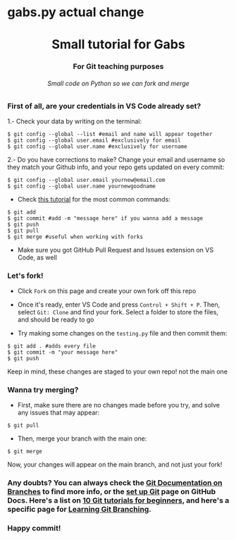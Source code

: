 # gabs.py actual change
<h1 align="center">Small tutorial for Gabs</h1>
<h3 align="center">For Git teaching purposes</h3>
<h6 align="center">Small code on Python so we can fork and merge</h6>

### First of all, are your credentials in VS Code already set? 

1.- Check your data by writing on the terminal:
```
$ git config --global --list #email and name will appear together
$ git config --global user.email #exclusively for email
$ git config --global user.name #exclusively for username
```
2.- Do you have corrections to make? Change your email and username so they match your Github info, and your repo gets updated on every commit:
```
$ git config --global user.email yournew@email.com
$ git config --global user.name yournewgoodname
```

- Check [this tutorial](https://4geeksacademy.github.io/git-interactive-tutorial/) for the most common commands:
```
$ git add
$ git commit #add -m "message here" if you wanna add a message
$ git push
$ git pull
$ git merge #useful when working with forks
```

- Make sure you got GitHub Pull Request and Issues extension on VS Code, as well

### Let's fork! 

* Click `Fork` on this page and create your own fork off this repo

* Once it's ready, enter VS Code and press `Control + Shift + P`. Then, select `Git: Clone` and find your fork. Select a folder to store the files, and should be ready to go

* Try making some changes on the `testing.py` file and then commit them:
```
$ git add . #adds every file
$ git commit -m "your message here"
$ git push
```
Keep in mind, these changes are staged to your own repo! not the main one

### Wanna try merging?
* First, make sure there are no changes made before you try, and solve any issues that may appear:
```
$ git pull
```

* Then, merge your branch with the main one:
```
$ git merge
```
Now, your changes will appear on the main branch, and not just your fork!

### Any doubts? You can always check the [Git Documentation on Branches](https://git-scm.com/book/en/v2/Git-Branching-Basic-Branching-and-Merging) to find more info, or the [set up Git](https://docs.github.com/en/get-started/quickstart/set-up-git) page on GitHub Docs. Here's a list on [10 Git tutorials for beginners](https://www.webfx.com/blog/web-design/git-tutorials-beginners/), and here's a specific page for [Learning Git Branching](https://learngitbranching.js.org/).
### Happy commit!
